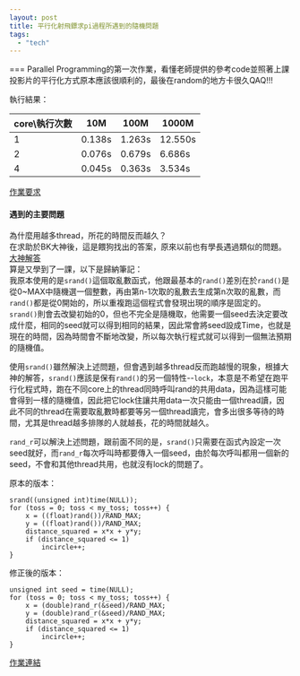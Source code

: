 ```yaml
---
layout: post
title: 平行化射飛鏢求pi過程所遇到的隨機問題
tags: 
  - "tech"
---
```

===
Parallel Programming的第一次作業，看懂老師提供的參考code並照著上課投影片的平行化方式原本應該很順利的，最後在random的地方卡很久QAQ!!!  

執行結果：  

| core\執行次數|    10M    |   100M   |   1000M   |  
|  --------   | --------  | -------- | -------- | 
| 1           | 0.138s    | 1.263s   |   12.550s  | 
| 2           | 0.076s    | 0.679s   |   6.686s   | 
| 4           | 0.045s    | 0.363s   |   3.534s   | 

[作業要求](https://people.cs.nctu.edu.tw/~ypyou/courses/PP-f19/assignments/HW1.pdf)

#### 遇到的主要問題

為什麼用越多thread，所花的時間反而越久？  
在求助於BK大神後，這是餵狗找出的答案，原來以前也有學長遇過類似的問題。  
[大神解答](https://medium.com/@kweisamx0322/rand-%E8%88%87-rand-r%E7%9A%84%E5%B7%AE%E7%95%B0-70c4bfc201f6)  
算是又學到了一課，以下是歸納筆記：  
我原本使用的是`srand()`這個取亂數函式，他跟最基本的`rand()`差別在於`rand()`是從0~MAX中隨機選一個整數，再由第n-1次取的亂數去生成第n次取的亂數，而`rand()`都是從0開始的，所以重複跑這個程式會發現出現的順序是固定的。`srand()`則會去改變初始的0，但也不完全是隨機取，他需要一個seed去決定要改成什麼，相同的seed就可以得到相同的結果，因此常會將seed設成Time，也就是現在的時間，因為時間會不斷地改變，所以每次執行程式就可以得到一個無法預期的隨機值。  

使用`srand()`雖然解決上述問題，但會遇到越多thread反而跑越慢的現象，根據大神的解答，`srand()`應該是保有`rand()`的另一個特性--`lock`，本意是不希望在跑平行化程式時，跑在不同core上的thread同時呼叫rand的共用data，因為這樣可能會得到一樣的隨機值，因此把它lock住讓共用data一次只能由一個thread讀，因此不同的thread在需要取亂數時都要等另一個thread讀完，會多出很多等待的時間，尤其是thread越多排隊的人就越長，花的時間就越久。  

`rand_r`可以解決上述問題，跟前面不同的是，`srand()`只需要在函式內設定一次seed就好，而`rand_r`每次呼叫時都要傳入一個seed，由於每次呼叫都用一個新的seed，不會和其他thread共用，也就沒有lock的問題了。  

原本的版本：  
```
srand((unsigned int)time(NULL));
for (toss = 0; toss < my_toss; toss++) {
    x = ((float)rand())/RAND_MAX;
    y = ((float)rand())/RAND_MAX;
    distance_squared = x*x + y*y;
    if (distance_squared <= 1)
        incircle++;
}    
```

修正後的版本：  
```
unsigned int seed = time(NULL);
for (toss = 0; toss < my_toss; toss++) {
    x = (double)rand_r(&seed)/RAND_MAX;
    y = (double)rand_r(&seed)/RAND_MAX;
    distance_squared = x*x + y*y;
    if (distance_squared <= 1)
        incircle++;
}
```

[作業連結](https://github.com/star32134212/Parallel-Programming/blob/master/HW1/README.md)  